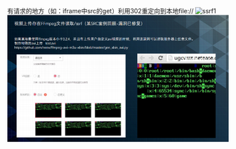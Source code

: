有请求的地方（如：iframe中src的get）利用302重定向到本地file://
![ssrf1](http://cdn.33129999.xyz/mk_img/ssrf1.png)
![](.topwrite/assets/image_1742569447746.png)